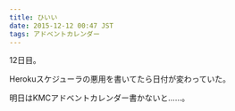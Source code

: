 ```yaml
---
title: ひいい
date: 2015-12-12 00:47 JST
tags: アドベントカレンダー
---
```


12日目。

Herokuスケジューラの悪用を書いてたら日付が変わっていた。

明日はKMCアドベントカレンダー書かないと……。
